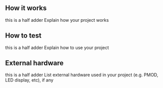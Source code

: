 <!---

This file is used to generate your project datasheet. Please fill in the information below and delete any unused
sections.

You can also include images in this folder and reference them in the markdown. Each image must be less than
512 kb in size, and the combined size of all images must be less than 1 MB.
-->

## How it works
this is a half adder
Explain how your project works

## How to test
this is a half adder
Explain how to use your project

## External hardware
this is a half adder
List external hardware used in your project (e.g. PMOD, LED display, etc), if any
